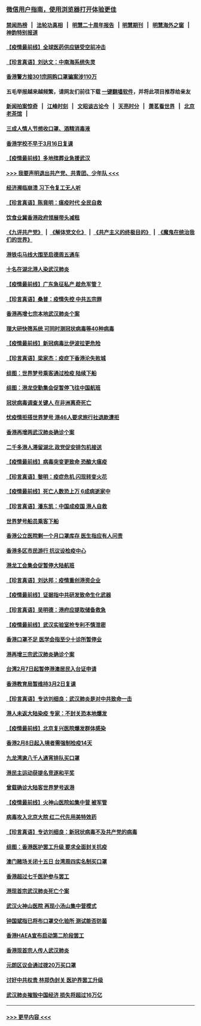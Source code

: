 ### [微信用户指南，使用浏览器打开体验更佳](https://github.com/gfw-breaker/banned-news1/blob/master/indexes/wechat-guide.md?t=0)
#### [禁闻热榜](热点新闻.md?t=0)  &nbsp;&nbsp;|&nbsp;&nbsp; [法轮功真相](https://github.com/gfw-breaker/truth/blob/master/README.md?t=0) &nbsp;&nbsp;|&nbsp;&nbsp; [明慧二十周年报告](https://github.com/gfw-breaker/mh-reports/blob/master/README.md?t=0) &nbsp;&nbsp;|&nbsp;&nbsp;[明慧期刊](https://github.com/gfw-breaker/mh-qikan) &nbsp;&nbsp;|&nbsp;&nbsp; [明慧海外之窗](https://github.com/gfw-breaker/mh-news/blob/master/README.md?t=0) &nbsp;&nbsp;|&nbsp;&nbsp; [神韵特别报道](https://github.com/gfw-breaker/mh-news/blob/master/shenyun.md?t=0)
#### [【疫情最前线】全球医药供应链受空前冲击](../pages/nsc415/n11869614.md?t=02170256) 
#### [【珍言真语】刘达文：中南海系统失灵](../pages/nsc415/n11869465.md?t=02170256) 
#### [香港警方接301宗网购口罩骗案涉110万](../pages/nsc415/n11867572.md?t=02170256) 
#### 五毛举报越来越频繁，请网友们前往下载 [一键翻墙软件](https://github.com/gfw-breaker/ssr-accounts)，并将此项目推荐给亲友
#### [新闻拍案惊奇](https://github.com/gfw-breaker/banned-news1/blob/master/pages/link4.md) &nbsp;&nbsp;|&nbsp;&nbsp; [江峰时刻](https://github.com/gfw-breaker/banned-news1/blob/master/pages/link4.md) &nbsp;&nbsp;|&nbsp;&nbsp; [文昭谈古论今](https://github.com/gfw-breaker/banned-news1/blob/master/pages/link4.md) &nbsp;&nbsp;|&nbsp;&nbsp; [天亮时分](https://github.com/gfw-breaker/banned-news1/blob/master/pages/link4.md) &nbsp;&nbsp;|&nbsp;&nbsp; [萧茗看世界](https://github.com/gfw-breaker/banned-news1/blob/master/pages/link4.md) &nbsp;&nbsp;|&nbsp;&nbsp; [北京老茶馆](https://github.com/gfw-breaker/banned-news1/blob/master/pages/link4.md) &nbsp;&nbsp;|&nbsp;&nbsp; 
#### [三成人情人节想收口罩、酒精消毒液](../pages/nsc415/n11867523.md?t=02170256) 
#### [香港学校不早于3月16日复课](../pages/nsc415/n11867498.md?t=02170256) 
#### [【疫情最前线】多地殡葬业急援武汉](../pages/nsc415/n11866914.md?t=02170256) 
#### [>>> 我要声明退出共产党、共青团、少年队 <<<](https://github.com/begood0513/goodnews/blob/master/quit/letter.md) 
#### [经济濒临崩溃 习下令复工无人听](../pages/nsc415/n11867269.md?t=02170256) 
#### [【珍言真语】陈竟明：瘟疫时代 全民自救](../pages/nsc415/n11866765.md?t=02170256) 
#### [饮食业冀香港政府领展带头减租](../pages/nsc415/n11864876.md?t=02170256) 
#### [《九评共产党》](https://github.com/begood0513/9ping.md/blob/master/README.md) &nbsp;|&nbsp; [《解体党文化》](../../../../jtdwh.md/blob/master/README.md)  &nbsp;|&nbsp; [《共产主义的终极目的》](../../../../gczydzjmd.md/blob/master/README.md) &nbsp;|&nbsp; [《魔鬼在统治我们的世界》](../../../../mgztzwmdsj.md/blob/master/README.md) 
#### [港铁屯马线大围至启德周五通车](../pages/nsc415/n11864842.md?t=02170256) 
#### [十名在湖北港人染武汉肺炎](../pages/nsc415/n11864807.md?t=02170256) 
#### [【疫情最前线】广东急征私产 趁危军管？](../pages/nsc415/n11864205.md?t=02170256) 
#### [【珍言真语】桑普：疫情失控 中共五宗罪](../pages/nsc415/n11864157.md?t=02170256) 
#### [香港再增七宗本地武汉肺炎个案](../pages/nsc415/n11862405.md?t=02170256) 
#### [理大研快筛系统 可同时测冠状病毒等40种病毒](../pages/nsc415/n11862376.md?t=02170256) 
#### [【疫情最前线】新冠病毒比伊波拉更危险](../pages/nsc415/n11862199.md?t=02170256) 
#### [【珍言真语】梁家杰：疫症下香港沦失败城](../pages/nsc415/n11861588.md?t=02170256) 
#### [组图：世界梦号乘客通过检疫 陆续下船](../pages/nsc415/n11858302.md?t=02170256) 
#### [组图：港龙空勤集会促暂停飞往中国航班](../pages/nsc415/n11858190.md?t=02170256) 
#### [冠状病毒调查关键人 在非洲离奇死亡](../pages/nsc415/n11859798.md?t=02170256) 
#### [忧疫情拒搭世界梦号 港46人要求旅行社退款遭拒](../pages/nsc415/n11859849.md?t=02170256) 
#### [香港再增两武汉肺炎确诊个案](../pages/nsc415/n11859833.md?t=02170256) 
#### [二千多港人滞留湖北 政党促安排包机接送](../pages/nsc415/n11859831.md?t=02170256) 
#### [【疫情最前线】病毒突变更致命 恐酿大瘟疫](../pages/nsc415/n11859604.md?t=02170256) 
#### [【珍言真语】黎明：疫症危机 闪现转变火花](../pages/nsc415/n11859199.md?t=02170256) 
#### [【疫情最前线】死亡人数恐上万 6成病逝家中](../pages/nsc415/n11856687.md?t=02170256) 
#### [【珍言真语】潘东凯：中国成疫国 港人自救](../pages/nsc415/n11856962.md?t=02170256) 
#### [世界梦号船员乘客下船](../pages/nsc415/n11856883.md?t=02170256) 
#### [香港公立医院剩一个月口罩库存 医生指应有人问责](../pages/nsc415/n11856875.md?t=02170256) 
#### [香港多区市民游行 抗议设检疫中心](../pages/nsc415/n11856866.md?t=02170256) 
#### [港龙工会集会促暂停大陆航班](../pages/nsc415/n11856840.md?t=02170256) 
#### [【珍言真语】刘达邦：疫情重创港资企业](../pages/nsc415/n11854274.md?t=02170256) 
#### [【疫情最前线】证据指中共研发致命生化武器](../pages/nsc415/n11853087.md?t=02170256) 
#### [【珍言真语】吴明德：港府应提取储备救急](../pages/nsc415/n11852734.md?t=02170256) 
#### [【疫情最前线】武汉实验室抢专利不慎泄密](../pages/nsc415/n11850310.md?t=02170256) 
#### [香港口罩不足 医学会指至少十诊所暂停业](../pages/nsc415/n11850301.md?t=02170256) 
#### [港再增三宗武汉肺炎确诊个案](../pages/nsc415/n11850328.md?t=02170256) 
#### [台湾2月7日起暂停港澳居民入台证申请](../pages/nsc415/n11850304.md?t=02170256) 
#### [香港教育局暂维持3月2日复课](../pages/nsc415/n11850260.md?t=02170256) 
#### [【珍言真语】专访刘细良：武汉肺炎是对中共致命一击](../pages/nsc415/n11849934.md?t=02170256) 
#### [港人未返大陆染疫 专家：不封关恐本地爆发](../pages/nsc415/n11848021.md?t=02170256) 
#### [【疫情最前线】北京复兴医院爆发群体感染](../pages/nsc415/n11847626.md?t=02170256) 
#### [香港2月8日起入境者需强制检疫14天](../pages/nsc415/n11847658.md?t=02170256) 
#### [九龙湾逾八千人通宵排队买口罩](../pages/nsc415/n11847647.md?t=02170256) 
#### [港民主运动获提名竞逐和平奖](../pages/nsc415/n11847633.md?t=02170256) 
#### [曾载确诊大陆客世界梦号返港](../pages/nsc415/n11847608.md?t=02170256) 
#### [【疫情最前线】火神山医院如集中营 被军管](../pages/nsc415/n11847524.md?t=02170256) 
#### [病毒攻入北京大院 红二代先用美特效药](../pages/nsc415/n11847427.md?t=02170256) 
#### [【珍言真语】专访刘细良：新冠状病毒不及共产党的病毒](../pages/nsc415/n11847164.md?t=02170256) 
#### [组图：香港医护罢工升级 要求全面封关抗疫](../pages/nsc415/n11844107.md?t=02170256) 
#### [澳门赌场关闭十五日 台湾周四实名制买口罩](../pages/nsc415/n11845083.md?t=02170256) 
#### [香港超过七千医护参与罢工](../pages/nsc415/n11845051.md?t=02170256) 
#### [港现首宗武汉肺炎死亡个案](../pages/nsc415/n11844998.md?t=02170256) 
#### [武汉火神山医院 再现小汤山集中营模式](../pages/nsc415/n11844763.md?t=02170256) 
#### [钟国斌指已将布口罩交化验所 测试能否防菌](../pages/nsc415/n11842783.md?t=02170256) 
#### [香港HAEA宣布启动第二阶段罢工](../pages/nsc415/n11842723.md?t=02170256) 
#### [香港现首宗人传人武汉肺炎](../pages/nsc415/n11842766.md?t=02170256) 
#### [元朗区议会通过拨20万买口罩](../pages/nsc415/n11842754.md?t=02170256) 
#### [讨好中共权贵 林郑伪封关 医护界罢工升级](../pages/nsc415/n11842359.md?t=02170256) 
#### [武汉肺炎摧毁中国经济 损失将超过16万亿](../pages/nsc415/n11839723.md?t=02170256) 

----
#### [ >>> 更早内容 <<< ](../indexes/nsc415-earlier.md)

